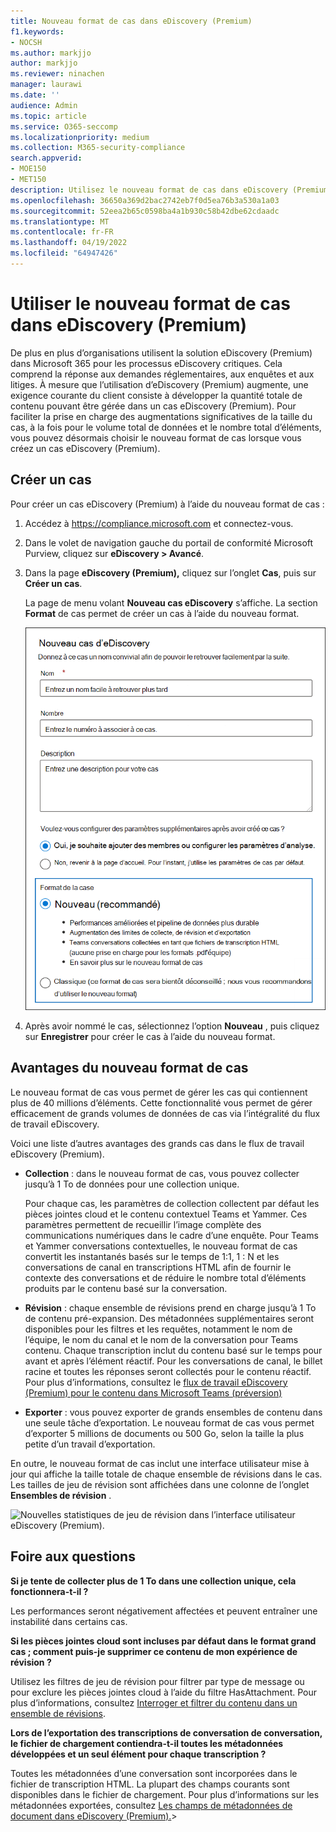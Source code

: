 ```yaml
---
title: Nouveau format de cas dans eDiscovery (Premium)
f1.keywords:
- NOCSH
ms.author: markjjo
author: markjjo
ms.reviewer: ninachen
manager: laurawi
ms.date: ''
audience: Admin
ms.topic: article
ms.service: O365-seccomp
ms.localizationpriority: medium
ms.collection: M365-security-compliance
search.appverid:
- MOE150
- MET150
description: Utilisez le nouveau format de cas dans eDiscovery (Premium) afin de pouvoir ajouter d’autres éléments pour passer en revue les ensembles et tirer parti d’autres limites accrues et de nouvelles fonctionnalités.
ms.openlocfilehash: 36650a369d2bac2742eb7f0d5ea76b3a530a1a03
ms.sourcegitcommit: 52eea2b65c0598ba4a1b930c58b42dbe62cdaadc
ms.translationtype: MT
ms.contentlocale: fr-FR
ms.lasthandoff: 04/19/2022
ms.locfileid: "64947426"
---
```

# <a name="use-the-new-case-format-in-ediscovery-premium"></a>Utiliser le nouveau format de cas dans eDiscovery (Premium)

De plus en plus d’organisations utilisent la solution eDiscovery (Premium) dans Microsoft 365 pour les processus eDiscovery critiques. Cela comprend la réponse aux demandes réglementaires, aux enquêtes et aux litiges. À mesure que l’utilisation d’eDiscovery (Premium) augmente, une exigence courante du client consiste à développer la quantité totale de contenu pouvant être gérée dans un cas eDiscovery (Premium). Pour faciliter la prise en charge des augmentations significatives de la taille du cas, à la fois pour le volume total de données et le nombre total d’éléments, vous pouvez désormais choisir le nouveau format de cas lorsque vous créez un cas eDiscovery (Premium).  

## <a name="create-a-case"></a>Créer un cas

Pour créer un cas eDiscovery (Premium) à l’aide du nouveau format de cas :

1. Accédez à <https://compliance.microsoft.com> et connectez-vous.

2. Dans le volet de navigation gauche du portail de conformité Microsoft Purview, cliquez sur **eDiscovery > Avancé**.

3. Dans la page **eDiscovery (Premium),** cliquez sur l’onglet **Cas**, puis sur **Créer un cas**.

   La page de menu volant **Nouveau cas eDiscovery** s’affiche. La section **Format** de cas permet de créer un cas à l’aide du nouveau format.

   ![Option Nouveau format de cas dans la page Nouveau cas eDiscovery.](..\media\AeDNewCaseFormat1.png)

4. Après avoir nommé le cas, sélectionnez l’option **Nouveau** , puis cliquez sur **Enregistrer** pour créer le cas à l’aide du nouveau format.

## <a name="benefits-of-the-new-case-format"></a>Avantages du nouveau format de cas

Le nouveau format de cas vous permet de gérer les cas qui contiennent plus de 40 millions d’éléments. Cette fonctionnalité vous permet de gérer efficacement de grands volumes de données de cas via l’intégralité du flux de travail eDiscovery.

Voici une liste d’autres avantages des grands cas dans le flux de travail eDiscovery (Premium).

- **Collection** : dans le nouveau format de cas, vous pouvez collecter jusqu’à 1 To de données pour une collection unique.

   Pour chaque cas, les paramètres de collection collectent par défaut les pièces jointes cloud et le contenu contextuel Teams et Yammer. Ces paramètres permettent de recueillir l’image complète des communications numériques dans le cadre d’une enquête. Pour Teams et Yammer conversations contextuelles, le nouveau format de cas convertit les instantanés basés sur le temps de 1:1, 1 : N et les conversations de canal en transcriptions HTML afin de fournir le contexte des conversations et de réduire le nombre total d’éléments produits par le contenu basé sur la conversation.  

- **Révision** : chaque ensemble de révisions prend en charge jusqu’à 1 To de contenu pré-expansion. Des métadonnées supplémentaires seront disponibles pour les filtres et les requêtes, notamment le nom de l’équipe, le nom du canal et le nom de la conversation pour Teams contenu. Chaque transcription inclut du contenu basé sur le temps pour avant et après l’élément réactif. Pour les conversations de canal, le billet racine et toutes les réponses seront collectés pour le contenu réactif. Pour plus d’informations, consultez le [flux de travail eDiscovery (Premium) pour le contenu dans Microsoft Teams (préversion)](teams-workflow-in-advanced-ediscovery.md)

- **Exporter** : vous pouvez exporter de grands ensembles de contenu dans une seule tâche d’exportation. Le nouveau format de cas vous permet d’exporter 5 millions de documents ou 500 Go, selon la taille la plus petite d’un travail d’exportation.

En outre, le nouveau format de cas inclut une interface utilisateur mise à jour qui affiche la taille totale de chaque ensemble de révisions dans le cas. Les tailles de jeu de révision sont affichées dans une colonne de l’onglet **Ensembles de révision** .

![Nouvelles statistiques de jeu de révision dans l’interface utilisateur eDiscovery (Premium).](..\media\LargeCaseUI.png)

## <a name="frequently-asked-questions"></a>Foire aux questions

**Si je tente de collecter plus de 1 To dans une collection unique, cela fonctionnera-t-il ?**

Les performances seront négativement affectées et peuvent entraîner une instabilité dans certains cas.

**Si les pièces jointes cloud sont incluses par défaut dans le format grand cas ; comment puis-je supprimer ce contenu de mon expérience de révision ?**  

Utilisez les filtres de jeu de révision pour filtrer par type de message ou pour exclure les pièces jointes cloud à l’aide du filtre HasAttachment. Pour plus d’informations, consultez [Interroger et filtrer du contenu dans un ensemble de révisions](review-set-search.md).

**Lors de l’exportation des transcriptions de conversation de conversation, le fichier de chargement contiendra-t-il toutes les métadonnées développées et un seul élément pour chaque transcription ?**

Toutes les métadonnées d’une conversation sont incorporées dans le fichier de transcription HTML.  La plupart des champs courants sont disponibles dans le fichier de chargement. Pour plus d’informations sur les métadonnées exportées, consultez [Les champs de métadonnées de document dans eDiscovery (Premium).](document-metadata-fields-in-Advanced-eDiscovery.md)>
